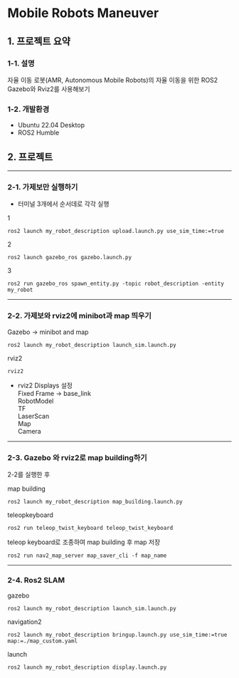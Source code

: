 # Mobile Robots Maneuver
## 1. 프로젝트 요약
### 1-1. 설명
자율 이동 로봇(AMR, Autonomous Mobile Robots)의 자율 이동을 위한 ROS2 Gazebo와 Rviz2를 사용해보기
### 1-2. 개발환경
- Ubuntu 22.04 Desktop
- ROS2 Humble
## 2. 프로젝트 
---
### 2-1. 가제보만 실행하기
- 터미널 3개에서 순서데로 각각 실행

1

    ros2 launch my_robot_description upload.launch.py use_sim_time:=true

2

    ros2 launch gazebo_ros gazebo.launch.py

3

    ros2 run gazebo_ros spawn_entity.py -topic robot_description -entity my_robot

---
### 2-2. 가제보와 rviz2에 minibot과 map 띄우기

Gazebo -> minibot and map
  
    ros2 launch my_robot_description launch_sim.launch.py 

rviz2 

    rviz2

- rviz2 Displays 설정\
Fixed Frame -> base_link\
RobotModel\
TF\
LaserScan\
Map\
Camera

---
### 2-3. Gazebo 와 rviz2로 map building하기

2-2를 실행한 후

map building

    ros2 launch my_robot_description map_building.launch.py

teleopkeyboard

    ros2 run teleop_twist_keyboard teleop_twist_keyboard

teleop keyboard로 조종하여 map building 후 map 저장

    ros2 run nav2_map_server map_saver_cli -f map_name

---
### 2-4. Ros2 SLAM

gazebo 

    ros2 launch my_robot_description launch_sim.launch.py

navigation2

    ros2 launch my_robot_description bringup.launch.py use_sim_time:=true map:=./map_custom.yaml

launch

    ros2 launch my_robot_description display.launch.py





